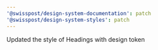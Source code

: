 ```yaml
---
'@swisspost/design-system-documentation': patch
'@swisspost/design-system-styles': patch
---
```


Updated the style of Headings with design token
